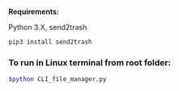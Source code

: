 
<strong>Requirements:</strong>

Python 3.X, send2trash

```bash
pip3 install send2trash
```

### To run in Linux terminal from root folder:
```bash
$python CLI_file_manager.py
```
